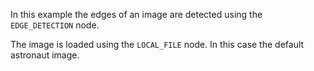 In this example the edges of an image are detected using the `EDGE_DETECTION` node.

The image is loaded using the `LOCAL_FILE` node. In this case the default astronaut image.